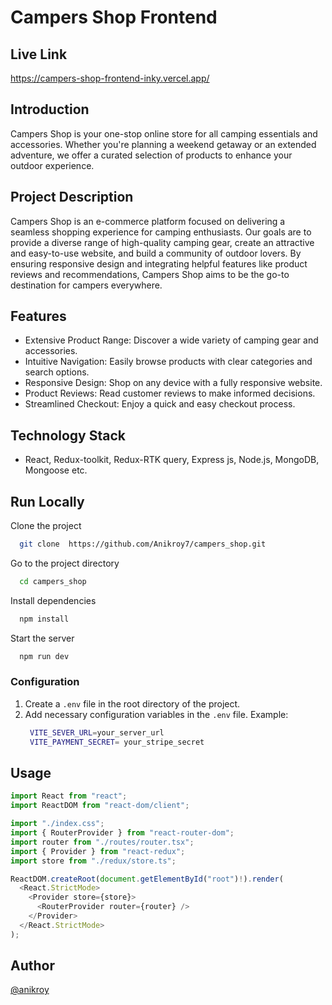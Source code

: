 # Campers Shop Frontend

## Live Link

https://campers-shop-frontend-inky.vercel.app/


## Introduction

Campers Shop is your one-stop online store for all camping essentials and accessories. Whether you're planning a weekend getaway or an extended adventure, we offer a curated selection of products to enhance your outdoor experience.

## Project Description

Campers Shop is an e-commerce platform focused on delivering a seamless shopping experience for camping enthusiasts. Our goals are to provide a diverse range of high-quality camping gear, create an attractive and easy-to-use website, and build a community of outdoor lovers. By ensuring responsive design and integrating helpful features like product reviews and recommendations, Campers Shop aims to be the go-to destination for campers everywhere.


## Features

- Extensive Product Range: Discover a wide variety of camping gear and accessories.
- Intuitive Navigation: Easily browse products with clear categories and search options.
- Responsive Design: Shop on any device with a fully responsive website.
- Product Reviews: Read customer reviews to make informed decisions.
- Streamlined Checkout: Enjoy a quick and easy checkout process.


## Technology Stack
- React, Redux-toolkit, Redux-RTK query, Express js, Node.js, MongoDB, Mongoose etc.

## Run Locally

Clone the project

```bash
  git clone  https://github.com/Anikroy7/campers_shop.git
```

Go to the project directory

```bash
  cd campers_shop
```

Install dependencies

```bash
  npm install
```

Start the server

```bash
  npm run dev
```

### Configuration

1. Create a `.env` file in the root directory of the project.
2. Add necessary configuration variables in the `.env` file.
   Example:
   ```bash
    VITE_SEVER_URL=your_server_url
    VITE_PAYMENT_SECRET= your_stripe_secret
   ```
## Usage

```javascript
import React from "react";
import ReactDOM from "react-dom/client";

import "./index.css";
import { RouterProvider } from "react-router-dom";
import router from "./routes/router.tsx";
import { Provider } from "react-redux";
import store from "./redux/store.ts";

ReactDOM.createRoot(document.getElementById("root")!).render(
  <React.StrictMode>
    <Provider store={store}>
      <RouterProvider router={router} />
    </Provider>
  </React.StrictMode>
);

```


## Author

 [@anikroy](https://github.com/Anikroy7)




